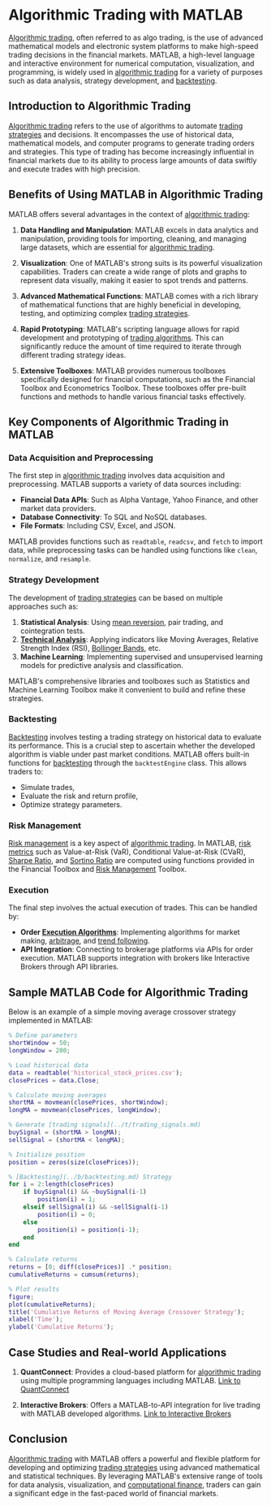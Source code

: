 # Algorithmic Trading with MATLAB

[Algorithmic trading](../a/algorithmic_trading.md), often referred to as algo trading, is the use of advanced mathematical models and electronic system platforms to make high-speed trading decisions in the financial markets. MATLAB, a high-level language and interactive environment for numerical computation, visualization, and programming, is widely used in [algorithmic trading](../a/algorithmic_trading.md) for a variety of purposes such as data analysis, strategy development, and [backtesting](../b/backtesting.md).

## Introduction to Algorithmic Trading 

[Algorithmic trading](../a/algorithmic_trading.md) refers to the use of algorithms to automate [trading strategies](../t/trading_strategies.md) and decisions. It encompasses the use of historical data, mathematical models, and computer programs to generate trading orders and strategies. This type of trading has become increasingly influential in financial markets due to its ability to process large amounts of data swiftly and execute trades with high precision.

## Benefits of Using MATLAB in Algorithmic Trading

MATLAB offers several advantages in the context of [algorithmic trading](../a/algorithmic_trading.md):

1. **Data Handling and Manipulation**:
    MATLAB excels in data analytics and manipulation, providing tools for importing, cleaning, and managing large datasets, which are essential for [algorithmic trading](../a/algorithmic_trading.md).

2. **Visualization**:
    One of MATLAB's strong suits is its powerful visualization capabilities. Traders can create a wide range of plots and graphs to represent data visually, making it easier to spot trends and patterns.

3. **Advanced Mathematical Functions**:
    MATLAB comes with a rich library of mathematical functions that are highly beneficial in developing, testing, and optimizing complex [trading strategies](../t/trading_strategies.md).

4. **Rapid Prototyping**:
    MATLAB's scripting language allows for rapid development and prototyping of [trading algorithms](../t/trading_algorithms.md). This can significantly reduce the amount of time required to iterate through different trading strategy ideas.

5. **Extensive Toolboxes**:
    MATLAB provides numerous toolboxes specifically designed for financial computations, such as the Financial Toolbox and Econometrics Toolbox. These toolboxes offer pre-built functions and methods to handle various financial tasks effectively.

## Key Components of Algorithmic Trading in MATLAB

### Data Acquisition and Preprocessing

The first step in [algorithmic trading](../a/algorithmic_trading.md) involves data acquisition and preprocessing. MATLAB supports a variety of data sources including:

- **Financial Data APIs**: Such as Alpha Vantage, Yahoo Finance, and other market data providers.
- **Database Connectivity**: To SQL and NoSQL databases.
- **File Formats**: Including CSV, Excel, and JSON.

MATLAB provides functions such as `readtable`, `readcsv`, and `fetch` to import data, while preprocessing tasks can be handled using functions like `clean`, `normalize`, and `resample`.

### Strategy Development

The development of [trading strategies](../t/trading_strategies.md) can be based on multiple approaches such as:

1. **Statistical Analysis**: Using [mean reversion](../m/mean_reversion.md), pair trading, and cointegration tests.
2. **[Technical Analysis](../t/technical_analysis.md)**: Applying indicators like Moving Averages, Relative Strength Index (RSI), [Bollinger Bands](../b/bollinger_bands.md), etc.
3. **Machine Learning**: Implementing supervised and unsupervised learning models for predictive analysis and classification.

MATLAB's comprehensive libraries and toolboxes such as Statistics and Machine Learning Toolbox make it convenient to build and refine these strategies.

### Backtesting

[Backtesting](../b/backtesting.md) involves testing a trading strategy on historical data to evaluate its performance. This is a crucial step to ascertain whether the developed algorithm is viable under past market conditions. MATLAB offers built-in functions for [backtesting](../b/backtesting.md) through the `backtestEngine` class. This allows traders to:

- Simulate trades,
- Evaluate the risk and return profile,
- Optimize strategy parameters.

### Risk Management

[Risk management](../r/risk_management.md) is a key aspect of [algorithmic trading](../a/algorithmic_trading.md). In MATLAB, [risk metrics](../r/risk_metrics.md) such as Value-at-Risk (VaR), Conditional Value-at-Risk (CVaR), [Sharpe Ratio](../s/sharpe_ratio.md), and [Sortino Ratio](../s/sortino_ratio.md) are computed using functions provided in the Financial Toolbox and [Risk Management](../r/risk_management.md) Toolbox.

### Execution

The final step involves the actual execution of trades. This can be handled by:

- **Order [Execution Algorithms](../e/execution_algorithms.md)**: Implementing algorithms for market making, [arbitrage](../a/arbitrage.md), and [trend following](../t/trend_following.md).
- **API Integration**: Connecting to brokerage platforms via APIs for order execution. MATLAB supports integration with brokers like Interactive Brokers through API libraries.

## Sample MATLAB Code for Algorithmic Trading

Below is an example of a simple moving average crossover strategy implemented in MATLAB:

```matlab
% Define parameters
shortWindow = 50;
longWindow = 200;

% Load historical data
data = readtable('historical_stock_prices.csv');
closePrices = data.Close;

% Calculate moving averages
shortMA = movmean(closePrices, shortWindow);
longMA = movmean(closePrices, longWindow);

% Generate [trading signals](../t/trading_signals.md)
buySignal = (shortMA > longMA);
sellSignal = (shortMA < longMA);

% Initialize position
position = zeros(size(closePrices));

% [Backtesting](../b/backtesting.md) Strategy
for i = 2:length(closePrices)
    if buySignal(i) && ~buySignal(i-1)
        position(i) = 1;
    elseif sellSignal(i) && ~sellSignal(i-1)
        position(i) = 0;
    else
        position(i) = position(i-1);
    end
end

% Calculate returns
returns = [0; diff(closePrices)] .* position;
cumulativeReturns = cumsum(returns);

% Plot results
figure;
plot(cumulativeReturns);
title('Cumulative Returns of Moving Average Crossover Strategy');
xlabel('Time');
ylabel('Cumulative Returns');
```

## Case Studies and Real-world Applications

1. **QuantConnect**: Provides a cloud-based platform for [algorithmic trading](../a/algorithmic_trading.md) using multiple programming languages including MATLAB. [Link to QuantConnect](https://www.quantconnect.com/)

2. **Interactive Brokers**: Offers a MATLAB-to-API integration for live trading with MATLAB developed algorithms. [Link to Interactive Brokers](https://www.interactivebrokers.com/)

## Conclusion

[Algorithmic trading](../a/algorithmic_trading.md) with MATLAB offers a powerful and flexible platform for developing and optimizing [trading strategies](../t/trading_strategies.md) using advanced mathematical and statistical techniques. By leveraging MATLAB's extensive range of tools for data analysis, visualization, and [computational finance](../c/computational_finance.md), traders can gain a significant edge in the fast-paced world of financial markets.